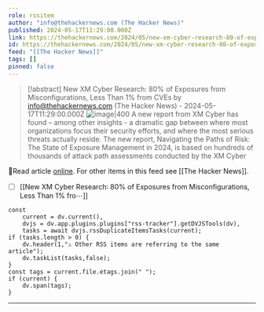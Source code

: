 ```yaml
---
role: rssitem
author: "info@thehackernews.com (The Hacker News)"
published: 2024-05-17T11:29:00.000Z
link: https://thehackernews.com/2024/05/new-xm-cyber-research-80-of-exposures.html
id: https://thehackernews.com/2024/05/new-xm-cyber-research-80-of-exposures.html
feed: "[[The Hacker News]]"
tags: []
pinned: false
---
```


> [!abstract] New XM Cyber Research: 80% of Exposures from Misconfigurations, Less Than 1% from CVEs by info@thehackernews.com (The Hacker News) - 2024-05-17T11:29:00.000Z
> <span class="rss-image">![image|400](https://blogger.googleusercontent.com/img/b/R29vZ2xl/AVvXsEgyW5tQUIjpctocrlvWbnUcdnROq7YRBoKp5VQEfa97lFMq6oPX_VN0u_eDInWPMdG2cCEcZgH9L8c0MjYSQoGHpGE1pTPos0ihhtK1IuZIYz7X7go2EOMELR9ch2bTiYMY0ffMQ28jSrkM-xv7KmHgbUTyppDuM_xywMtAR6ZyT5UkT8eR3po0JIXTSeo/s1600/main.png)</span> A new report from XM Cyber has found – among other insights - a dramatic gap between where most organizations focus their security efforts, and where the most serious threats actually reside. The new report, Navigating the Paths of Risk: The State of Exposure Management in 2024, is based on hundreds of thousands of attack path assessments conducted by the XM Cyber

🔗Read article [online](https://thehackernews.com/2024/05/new-xm-cyber-research-80-of-exposures.html). For other items in this feed see [[The Hacker News]].

- [ ] [[New XM Cyber Research꞉ 80% of Exposures from Misconfigurations, Less Than 1% fro⋯]]

~~~dataviewjs
const
    current = dv.current(),
	dvjs = dv.app.plugins.plugins["rss-tracker"].getDVJSTools(dv),
	tasks = await dvjs.rssDuplicateItemsTasks(current);
if (tasks.length > 0) {
	dv.header(1,"⚠ Other RSS items are referring to the same article");
    dv.taskList(tasks,false);
}
const tags = current.file.etags.join(" ");
if (current) {
	dv.span(tags);
}
~~~

- - -
